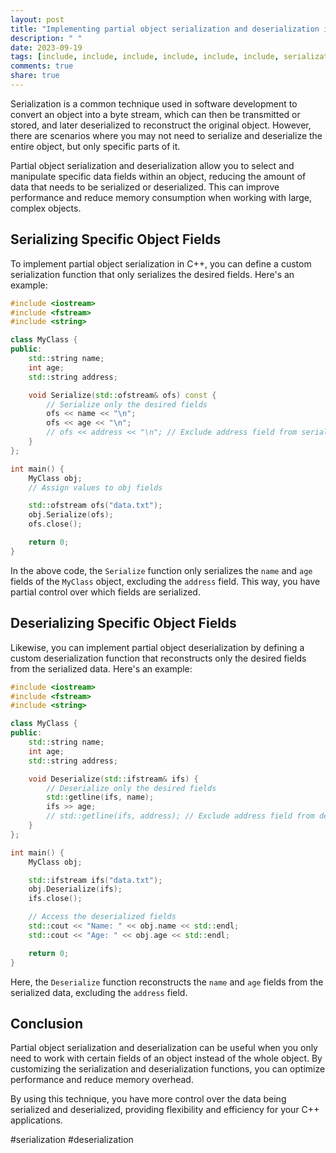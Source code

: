 ```yaml
---
layout: post
title: "Implementing partial object serialization and deserialization in C++"
description: " "
date: 2023-09-19
tags: [include, include, include, include, include, include, serialization, deserialization]
comments: true
share: true
---
```


Serialization is a common technique used in software development to convert an object into a byte stream, which can then be transmitted or stored, and later deserialized to reconstruct the original object. However, there are scenarios where you may not need to serialize and deserialize the entire object, but only specific parts of it.

Partial object serialization and deserialization allow you to select and manipulate specific data fields within an object, reducing the amount of data that needs to be serialized or deserialized. This can improve performance and reduce memory consumption when working with large, complex objects.

## Serializing Specific Object Fields

To implement partial object serialization in C++, you can define a custom serialization function that only serializes the desired fields. Here's an example:

```cpp
#include <iostream>
#include <fstream>
#include <string>

class MyClass {
public:
    std::string name;
    int age;
    std::string address;

    void Serialize(std::ofstream& ofs) const {
        // Serialize only the desired fields
        ofs << name << "\n";
        ofs << age << "\n";
        // ofs << address << "\n"; // Exclude address field from serialization
    }
};

int main() {
    MyClass obj;
    // Assign values to obj fields

    std::ofstream ofs("data.txt");
    obj.Serialize(ofs);
    ofs.close();

    return 0;
}
```

In the above code, the `Serialize` function only serializes the `name` and `age` fields of the `MyClass` object, excluding the `address` field. This way, you have partial control over which fields are serialized.

## Deserializing Specific Object Fields

Likewise, you can implement partial object deserialization by defining a custom deserialization function that reconstructs only the desired fields from the serialized data. Here's an example:

```cpp
#include <iostream>
#include <fstream>
#include <string>

class MyClass {
public:
    std::string name;
    int age;
    std::string address;

    void Deserialize(std::ifstream& ifs) {
        // Deserialize only the desired fields
        std::getline(ifs, name);
        ifs >> age;
        // std::getline(ifs, address); // Exclude address field from deserialization
    }
};

int main() {
    MyClass obj;

    std::ifstream ifs("data.txt");
    obj.Deserialize(ifs);
    ifs.close();

    // Access the deserialized fields
    std::cout << "Name: " << obj.name << std::endl;
    std::cout << "Age: " << obj.age << std::endl;

    return 0;
}
```

Here, the `Deserialize` function reconstructs the `name` and `age` fields from the serialized data, excluding the `address` field.

## Conclusion

Partial object serialization and deserialization can be useful when you only need to work with certain fields of an object instead of the whole object. By customizing the serialization and deserialization functions, you can optimize performance and reduce memory overhead.

By using this technique, you have more control over the data being serialized and deserialized, providing flexibility and efficiency for your C++ applications.

#serialization #deserialization